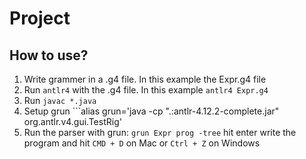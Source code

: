 # Project

## How to use?
1. Write grammer in a .g4 file. In this example the Expr.g4 file
2. Run ```antlr4``` with the .g4 file. In this example ```antlr4 Expr.g4```
3. Run ```javac *.java```
4. Setup grun ```alias grun='java -cp ".:antlr-4.12.2-complete.jar" org.antlr.v4.gui.TestRig'
5. Run the parser with grun: ```grun Expr prog -tree``` hit enter write the program and hit ```CMD + D``` on Mac or ```Ctrl + Z``` on Windows


